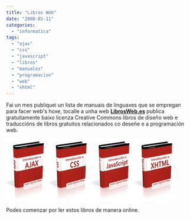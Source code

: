 ```yaml
---
title: "Libros Web"
date: "2008-01-11"
categories: 
  - "informatica"
tags: 
  - "ajax"
  - "css"
  - "javascript"
  - "libros"
  - "manuales"
  - "programacion"
  - "web"
  - "xhtml"
---
```


Fai un mes publiquei un lista de manuais de linguaxes que se empregan para facer web's hoxe, tocalle a unha web [**LibrosWeb.es**](http://librosweb.es/) publica gratuitamente baixo licenza Creative Commons libros de diseño web e traduccións de libros gratuitos relacionados co deseñe e a programación web.

![librosweb.png](images/librosweb.png)

Podes comenzar por ler estos libros de manera online.
